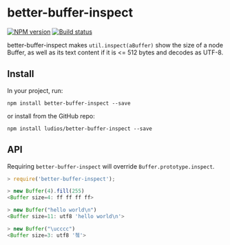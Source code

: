better-buffer-inspect
===

[![NPM version][npm-image]][npm-url]
[![Build status][travis-image]][travis-url]

better-buffer-inspect makes `util.inspect(aBuffer)` show the size of
a node Buffer, as well as its text content if it is <= 512 bytes and
decodes as UTF-8.


Install
---

In your project, run:

```
npm install better-buffer-inspect --save
```

or install from the GitHub repo:

```
npm install ludios/better-buffer-inspect --save
```


API
---
Requiring `better-buffer-inspect` will override `Buffer.prototype.inspect`.

```js
> require('better-buffer-inspect');

> new Buffer(4).fill(255)
<Buffer size=4: ff ff ff ff>

> new Buffer("hello world\n")
<Buffer size=11: utf8 'hello world\n'>

> new Buffer("\ucccc")
<Buffer size=3: utf8 '쳌'>
```


[npm-image]: https://img.shields.io/npm/v/better-buffer-inspect.svg
[npm-url]: https://npmjs.org/package/better-buffer-inspect
[travis-image]: https://img.shields.io/travis/ludios/better-buffer-inspect.svg
[travis-url]: https://travis-ci.org/ludios/better-buffer-inspect
